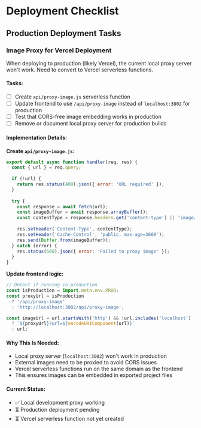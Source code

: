 # Deployment Checklist

## Production Deployment Tasks

### Image Proxy for Vercel Deployment

When deploying to production (likely Vercel), the current local proxy server won't work. Need to convert to Vercel serverless functions.

#### Tasks:
- [ ] Create `api/proxy-image.js` serverless function
- [ ] Update frontend to use `/api/proxy-image` instead of `localhost:3002` for production
- [ ] Test that CORS-free image embedding works in production
- [ ] Remove or document local proxy server for production builds

#### Implementation Details:

**Create `api/proxy-image.js`:**
```javascript
export default async function handler(req, res) {
  const { url } = req.query;
  
  if (!url) {
    return res.status(400).json({ error: 'URL required' });
  }
  
  try {
    const response = await fetch(url);
    const imageBuffer = await response.arrayBuffer();
    const contentType = response.headers.get('content-type') || 'image/png';
    
    res.setHeader('Content-Type', contentType);
    res.setHeader('Cache-Control', 'public, max-age=3600');
    res.send(Buffer.from(imageBuffer));
  } catch (error) {
    res.status(500).json({ error: 'Failed to proxy image' });
  }
}
```

**Update frontend logic:**
```javascript
// Detect if running in production
const isProduction = import.meta.env.PROD;
const proxyUrl = isProduction 
  ? '/api/proxy-image' 
  : 'http://localhost:3002/api/proxy-image';

const imageUrl = url.startsWith('http') && !url.includes('localhost') 
  ? `${proxyUrl}?url=${encodeURIComponent(url)}`
  : url;
```

#### Why This Is Needed:
- Local proxy server (`localhost:3002`) won't work in production
- External images need to be proxied to avoid CORS issues
- Vercel serverless functions run on the same domain as the frontend
- This ensures images can be embedded in exported project files

#### Current Status:
- ✅ Local development proxy working
- ⏳ Production deployment pending
- ⏳ Vercel serverless function not yet created
